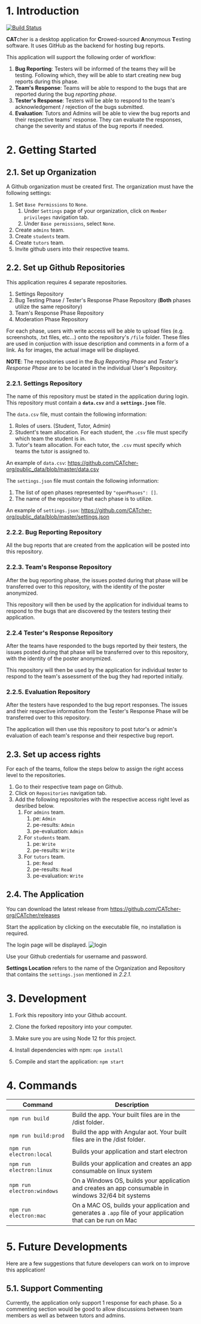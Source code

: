 # 1. Introduction

[![Build Status](https://travis-ci.org/CATcher-org/CATcher.svg?branch=master)](https://travis-ci.org/CATcher-org/CATcher)

**CAT**cher is a desktop application for **C**rowed-sourced **A**nonymous **T**esting software. It uses GitHub as the backend for hosting bug reports.

This application will support the following order of workflow:
1. **Bug Reporting**: Testers will be informed of the teams they will be testing. Following which, they will be able to start creating new bug reports during this phase.
2. **Team's Response**: Teams will be able to respond to the bugs that are reported during the bug _reporting phase_.
3. **Tester's Response**: Testers will be able to respond to the team's acknowledgement / rejection of the bugs submitted.
3. **Evaluation**: Tutors and Admins will be able to view the bug reports and their respective teams' response. They can evaluate the responses, change the severity and status of the bug reports if needed.

# 2. Getting Started

## 2.1. Set up Organization
A Github organization must be created first. The organization must have the following settings:
1. Set `Base Permissions` to `None`.
    1. Under `Settings` page of your organization, click on `Member privileges` navigation tab.
    2. Under `Base permissions`, select `None`.
2. Create `admins` team.
3. Create `students` team.
4. Create `tutors` team.
5. Invite github users into their respective teams.


## 2.2. Set up Github Repositories
This application requires 4 separate repositories.
1. Settings Repository
2. Bug Testing Phase / Tester's Response Phase Repository (**Both** phases utilize the same repository)
3. Team's Response Phase Repository
4. Moderation Phase Repository

For each phase, users with write access will be able to upload files (e.g. screenshots, .txt files, etc...) onto the repository's `/file` folder. These files are used in conjuction with issue description and comments in a form of a link. As for images, the actual image will be displayed.

**NOTE**: The repositories used in the *Bug Reporting Phase* and *Tester's Response Phase* are to be located in the individual User's Repository.

### 2.2.1. Settings Repository
The name of this repository must be stated in the application during login. This repository must contain a **`data.csv`** and a **`settings.json`** file. 

The `data.csv` file, must contain the following information:
1. Roles of users. (Student, Tutor, Admin)
2. Student's team allocation. For each student, the `.csv` file must specify which team the student is in.
3. Tutor's team allocation. For each tutor, the `.csv` must specify which teams the tutor is assigned to.

An example of `data.csv`: https://github.com/CATcher-org/public_data/blob/master/data.csv

The `settings.json` file must contain the following information:
1. The list of open phases represented by `"openPhases": []`.
2. The name of the repository that each phase is to utilize.

An example of `settings.json`: https://github.com/CATcher-org/public_data/blob/master/settings.json

### 2.2.2. Bug Reporting Repository
All the bug reports that are created from the application will be posted into this repository.

### 2.2.3. Team's Response Repository
After the bug reporting phase, the issues posted during that phase will be transferred over to this repository, with the identity of the poster anonymized.

This repository will then be used by the application for individual teams to respond to the bugs that are discovered by the testers testing their application.

### 2.2.4 Tester's Response Repository
After the teams have responded to the bugs reported by their testers, the issues posted during that phase will be transferred over to this repository, with the identity of the poster anonymized.

This repository will then be used by the application for individual tester to respond to the team's assessment of the bug they had reported initially.

### 2.2.5. Evaluation Repository
After the testers have responded to the bug report responses. The issues and their respective information from the Tester's Response Phase will be transferred over to this repository. 

The application will then use this repository to post tutor's or admin's evaluation of each team's response and their respective bug report.

## 2.3. Set up access rights
For each of the teams, follow the steps below to assign the right access level to the repositories. 
1. Go to their respective team page on Github.
2. Click on `Repositories` navigation tab.
3. Add the following repositories with the respective access right level as desribed below.
    1. For `admins` team.
        1. pe: `Admin`
        2. pe-results: `Admin`
        3. pe-evaluation: `Admin`
    2. For `students` team.
        1. pe: `Write`
        2. pe-results: `Write`
    3. For `tutors` team.
        1. pe: `Read`
        2. pe-results: `Read`
        3. pe-evaluation: `Write`

## 2.4. The Application
You can download the latest release from https://github.com/CATcher-org/CATcher/releases

Start the application by clicking on the executable file, no installation is required.

The login page will be displayed.
![login](https://i.imgur.com/6APFI3J.png)

Use your Github credentials for username and password.

**Settings Location** refers to the name of the Organization and Repository that contains the `settings.json` mentioned in *2.2.1*.

# 3. Development
1. Fork this repository into your Github account.

2. Clone the forked repository into your computer.

3. Make sure you are using Node 12 for this project.

4. Install dependencies with npm: `npm install` 

5. Compile and start the application: `npm start`

# 4. Commands
|Command|Description|
|--|--|
|`npm run build`| Build the app. Your built files are in the /dist folder. |
|`npm run build:prod`| Build the app with Angular aot. Your built files are in the /dist folder. |
|`npm run electron:local`| Builds your application and start electron
|`npm run electron:linux`| Builds your application and creates an app consumable on linux system |
|`npm run electron:windows`| On a Windows OS, builds your application and creates an app consumable in windows 32/64 bit systems |
|`npm run electron:mac`|  On a MAC OS, builds your application and generates a `.app` file of your application that can be run on Mac |

# 5. Future Developments
Here are a few suggestions that future developers can work on to improve this application!

## 5.1. Support Commenting
Currently, the application only support 1 response for each phase. So a commenting section would be good to allow discussions between team members as well as between tutors and admins. 

